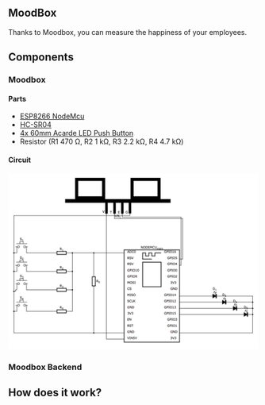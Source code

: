 ## MoodBox

Thanks to Moodbox, you can measure the happiness of your employees.

## Components

### Moodbox

#### Parts

- [ESP8266 NodeMcu](https://www.aliexpress.com/item/V3-Wireless-module-NodeMcu-4M-bytes-Lua-WIFI-Internet-of-Things-development-board-based-ESP8266-esp/32647542733.html)
- [HC-SR04](https://www.aliexpress.com/item/Ultrasonic-Module-HC-SR04-Distance-Measuring-Transducer-Sensor-for-Arduino/32477198302.html)
- [4x 60mm Acarde LED Push Button](https://www.aliexpress.com/item/Hot-5-Colors-LED-Light-Lamp-60MM-Big-Round-Arcade-Video-Game-Player-Push-Button-Switch/32799868293.html)
- Resistor (R1 470 Ω, R2 1 kΩ, R3 2.2 kΩ, R4 4.7 kΩ)

#### Circuit

![Moodbox Circuit](docs/moodbox-circuit.png)

### Moodbox Backend

## How does it work?

